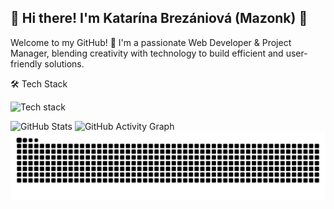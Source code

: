 ## 🌟 Hi there! I'm Katarína Brezániová (Mazonk) 👋
Welcome to my GitHub! 🚀 I'm a passionate Web Developer & Project Manager, blending creativity with technology to build efficient and user-friendly solutions.

🛠️ Tech Stack

<img src="https://skillicons.dev/icons?i=html,css,js,ts,react,tailwind,php,laravel,mysql,postgresql,git,github" alt="Tech stack" />

![GitHub Stats](https://github-readme-stats.vercel.app/api?username=mazonk&show_icons=true&theme=gotham)
![GitHub Activity Graph](https://github-readme-activity-graph.vercel.app/graph?username=mazonk&theme=elegant)
![Snake animation](https://github.com/mazonk/mazonk/blob/output/github-contribution-grid-snake.svg)






